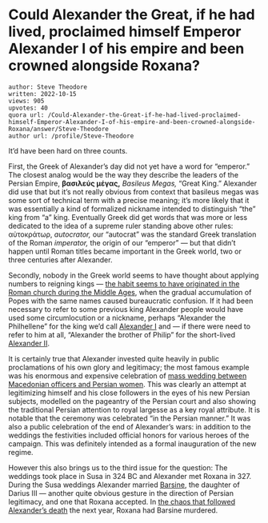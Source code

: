 # Could Alexander the Great, if he had lived, proclaimed himself Emperor Alexander I of his empire and been crowned alongside Roxana?

	author: Steve Theodore
	written: 2022-10-15
	views: 905
	upvotes: 40
	quora url: /Could-Alexander-the-Great-if-he-had-lived-proclaimed-himself-Emperor-Alexander-I-of-his-empire-and-been-crowned-alongside-Roxana/answer/Steve-Theodore
	author url: /profile/Steve-Theodore


It’d have been hard on three counts.

First, the Greek of Alexander’s day did not yet have a word for “emperor.” The closest analog would be the way they describe the leaders of the Persian Empire, __βασιλεύς μέγας,__ _Basileus Megas,_ “Great King.” Alexander did use that but it’s not really obvious from context that basileus megas was some sort of technical term with a precise meaning; it’s more likely that it was essentially a kind of formalized nickname intended to distinguish “the” king from “a” king. Eventually Greek did get words that was more or less dedicated to the idea of a supreme ruler standing above other rules: αὐτοκράτωρ, _autocrator,_ our “autocrat” was the standard Greek translation of the Roman 	_imperator,_ the origin of our “emperor” — but that didn’t happen until Roman titles became important in the Greek world, two or three centuries after Alexander.

Secondly, nobody in the Greek world seems to have thought about applying numbers to reigning kings — [the habit seems to have originated in the Roman church during the Middle Ages](https://www.quora.com/Why-are-there-no-Roman-emperors-before-Constantine-called-the-Great/answer/Steve-Theodore?ch=10&oid=281532773&share=009f0eee&srid=zLvM&target_type=answer), when the gradual accumulation of Popes with the same names caused bureaucratic confusion. If it had been necessary to refer to some previous king Alexander people would have used some circumlocution or a nickname, perhaps “Alexander the Philhellene” for the king we’d call [Alexander I](https://en.wikipedia.org/wiki/Alexander_I_of_Macedon) and — if there were need to refer to him at all, “Alexander the brother of Philip” for the short-lived [Alexander II](https://en.wikipedia.org/wiki/Alexander_II_of_Macedon).

It is certainly true that Alexander invested quite heavily in public proclamations of his own glory and legitimacy; the most famous example was his enormous and expensive celebration of [mass wedding between Macedonian officers and Persian women](https://www.livius.org/sources/content/arrian/anabasis/the-weddings-in-susa/). This was clearly an attempt at legitimizing himself and his close followers in the eyes of his new Persian subjects, modelled on the pageantry of the Persian court and also showing the traditional Persian attention to royal largesse as a key royal attribute. It is notable that the ceremony was celebrated “in the Persian manner.” It was also a public celebration of the end of Alexander’s wars: in addition to the weddings the festivities included official honors for various heroes of the campaign. This was definitely intended as a formal inauguration of the new regime.

However this also brings us to the third issue for the question: The weddings took place in Susa in 324 BC and Alexander met Roxana in 327. During the Susa weddings Alexander married [Barsine](https://www.livius.org/articles/person/statira-barsine/), the daughter of Darius III — another quite obvious gesture in the direction of Persian legitimacy, and one that Roxana accepted. In [the chaos that followed Alexander’s death](https://www.quora.com/What-happened-to-the-descendants-of-Alexander-the-Great/answer/Steve-Theodore?ch=10&oid=71016357&share=01040a68&srid=zLvM&target_type=answer) the next year, Roxana had Barsine murdered.

